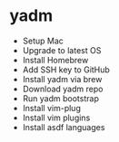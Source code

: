 # yadm

- Setup Mac
- Upgrade to latest OS
- Install Homebrew
- Add SSH key to GitHub
- Install yadm via brew
- Download yadm repo
- Run yadm bootstrap
- Install vim-plug
- Install vim plugins
- Install asdf languages
